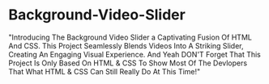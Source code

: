 # Background-Video-Slider
"Introducing The Background Video Slider a Captivating Fusion Of HTML And CSS. This Project Seamlessly Blends Videos Into A Striking Slider, Creating An Engaging Visual Experience. And Yeah DON'T Forget That This Project Is Only Based On HTML & CSS To Show Most Of The Devlopers That What HTML & CSS Can Still Really Do At This Time!"
